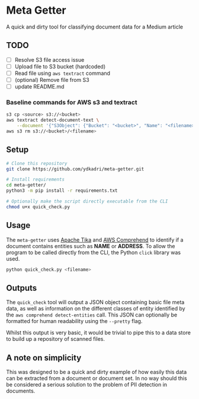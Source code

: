 
# Meta Getter
A quick and dirty tool for classifying document data for a Medium article

## TODO
 - [ ] Resolve S3 file access issue
 - [ ] Upload file to S3 bucket (hardcoded)
 - [ ] Read file using `aws textract` command
 - [ ] (optional) Remove file from S3
 - [ ] update README.md

### Baseline commands for AWS s3 and textract
```bash
s3 cp <source> s3://<bucket>
aws textract detect-document-text \
    --document '{"S3Object": {"Bucket": "<bucket>", "Name": "<filename>"}'
aws s3 rm s3://<bucket>/<filename>
```

## Setup
```bash
# Clone this repository
git clone https://github.com/ydkadri/meta-getter.git

# Install requirements
cd meta-getter/
python3 -m pip install -r requirements.txt

# Optionally make the script directly executable from the CLI
chmod u+x quick_check.py
```


## Usage
The `meta-getter` uses [Apache Tika](https://tika.apache.org/) and [AWS Comprehend](https://aws.amazon.com/comprehend/) to identify if a document contains entities such as __NAME__ or __ADDRESS__. To allow the program to be called directly from the CLI, the Python `click` library was used.

```bash
python quick_check.py <filename>
```

## Outputs
The `quick_check` tool will output a JSON object containing basic file meta data, as well as information on the different classes of entity identified by the `aws comprehend detect-entities` call. This JSON can optionally be formatted for human readability using the `--pretty` flag.

Whilst this output is very basic, it would be trivial to pipe this to a data store to build up a repository of scanned files.

## A note on simplicity
This was designed to be a quick and dirty example of how easily this data can be extracted from a document or document set. In no way should this be considered a serious solution to the problem of PII detection in documents.
